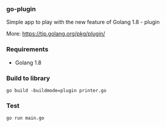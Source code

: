 ### go-plugin

Simple app to play with the new feature of Golang 1.8 - plugin

More: https://tip.golang.org/pkg/plugin/

### Requirements 

* Golang 1.8 

### Build to library

```
go build -buildmode=plugin printer.go
```

### Test

```
go run main.go
```
